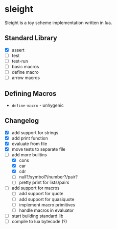 # sleight

Sleight is a toy scheme implementation written in lua.

## Standard Library

- [X] assert
- [ ] test
- [ ] test-run
- [ ] basic macros
- [ ] define macro
- [ ] arrow macros

## Defining Macros

- `define-macro` - unhygenic

## Changelog

- [X] add support for strings
- [X] add print function
- [X] evaluate from file
- [X] move tests to separate file
- [ ] add more builtins
  - [X] cons
  - [X] car
  - [X] cdr
  - [ ] null?/symbol?/number?/pair?
  - [ ] pretty print for lists/pairs
- [ ] add support for macros
  - [ ] add support for quote
  - [ ] add support for quasiquote
  - [ ] implement macro primitives
  - [ ] handle macros in evaluator
- [ ] start building standard lib
- [ ] compile to lua bytecode (?)
